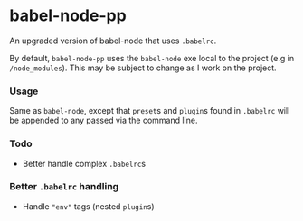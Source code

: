 # babel-node-pp
An upgraded version of babel-node that uses `.babelrc`.

By default, `babel-node-pp` uses the `babel-node` exe local to the project (e.g in `/node_modules`). This may be subject to change as I work on the project.

### Usage

Same as `babel-node`, except that `preset`s and `plugin`s found in `.babelrc` will be appended to any passed via the command line.

### Todo
* Better handle complex `.babelrc`s

### Better `.babelrc` handling
* Handle `"env"` tags (nested `plugin`s)